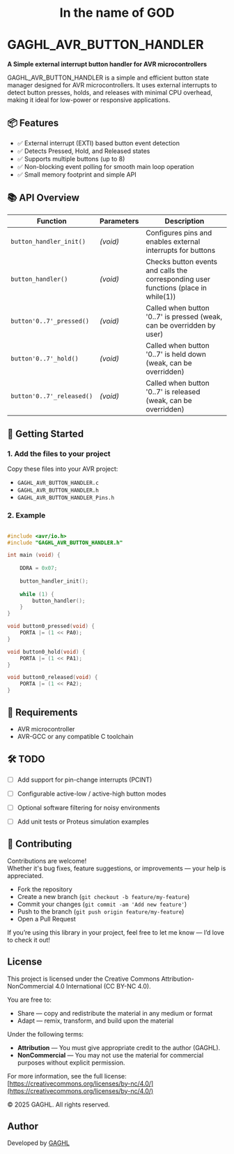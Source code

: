 <h1 align="center">In the name of GOD</h1>

# GAGHL_AVR_BUTTON_HANDLER

**A Simple external interrupt button handler for AVR microcontrollers**

GAGHL_AVR_BUTTON_HANDLER is a simple and efficient button state manager designed for AVR microcontrollers.
It uses external interrupts to detect button presses, holds, and releases with minimal CPU overhead, making it ideal for low-power or responsive applications.



## 📦 Features

- ✅ External interrupt (EXTI) based button event detection
- ✅ Detects Pressed, Hold, and Released states
- ✅ Supports multiple buttons (up to 8)
- ✅ Non-blocking event polling for smooth main loop operation
- ✅ Small memory footprint and simple API


## 📚 API Overview

| Function                     | Parameters | Description                                                                                |
| ---------------------------- | ---------- | ------------------------------------------------------------------------------------------ |
| `button_handler_init()`      | *(void)*   | Configures pins and enables external interrupts for buttons                                |
| `button_handler()`           | *(void)*   | Checks button events and calls the corresponding user functions (place in while(1))        |
| `button'0..7'_pressed()`     | *(void)*   | Called when button '0..7' is pressed (weak, can be overridden by user)                     |
| `button'0..7'_hold()`        | *(void)*   | Called when button '0..7' is held down (weak, can be overridden)                           |
| `button'0..7'_released()`    | *(void)*   | Called when button '0..7' is released (weak, can be overridden)                            |



## 🚀 Getting Started

### 1. Add the files to your project

Copy these files into your AVR project:

- `GAGHL_AVR_BUTTON_HANDLER.c`
- `GAGHL_AVR_BUTTON_HANDLER.h`
- `GAGHL_AVR_BUTTON_HANDLER_Pins.h`

### 2. Example
```c

#include <avr/io.h>
#include "GAGHL_AVR_BUTTON_HANDLER.h"

int main (void) {
	
    DDRA = 0x07;
	
	button_handler_init();
	
    while (1) {
		button_handler();
    }
}

void button0_pressed(void) {
	PORTA |= (1 << PA0);
}

void button0_hold(void) {
	PORTA |= (1 << PA1);
}

void button0_released(void) {
	PORTA |= (1 << PA2);
}

```

## 🔧 Requirements

- AVR microcontroller
- AVR-GCC or any compatible C toolchain

## 🛠️ TODO

- [ ] Add support for pin-change interrupts (PCINT)
- [ ] Configurable active-low / active-high button modes
- [ ] Optional software filtering for noisy environments
- [ ] Add unit tests or Proteus simulation examples


## 🤝 Contributing

Contributions are welcome!  
Whether it's bug fixes, feature suggestions, or improvements — your help is appreciated.

- Fork the repository
- Create a new branch (`git checkout -b feature/my-feature`)
- Commit your changes (`git commit -am 'Add new feature'`)
- Push to the branch (`git push origin feature/my-feature`)
- Open a Pull Request

If you’re using this library in your project, feel free to let me know — I’d love to check it out!

## License

This project is licensed under the Creative Commons Attribution-NonCommercial 4.0 International (CC BY-NC 4.0).

You are free to:
- Share — copy and redistribute the material in any medium or format
- Adapt — remix, transform, and build upon the material

Under the following terms:
- **Attribution** — You must give appropriate credit to the author (GAGHL).
- **NonCommercial** — You may not use the material for commercial purposes without explicit permission.

For more information, see the full license: [https://creativecommons.org/licenses/by-nc/4.0/](https://creativecommons.org/licenses/by-nc/4.0/)

© 2025 GAGHL. All rights reserved.

## Author

Developed by [GAGHL](https://github.com/GAGHL)
